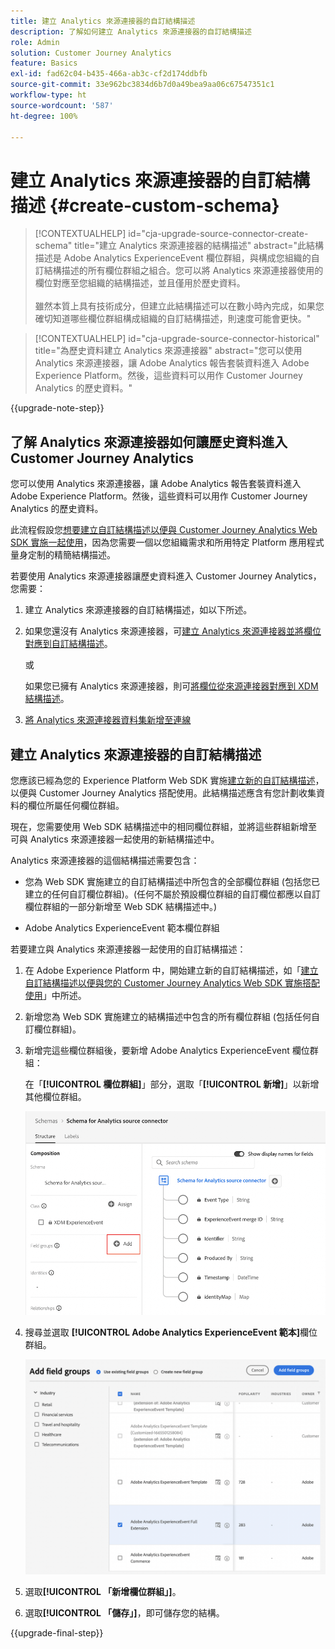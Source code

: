 ```yaml
---
title: 建立 Analytics 來源連接器的自訂結構描述
description: 了解如何建立 Analytics 來源連接器的自訂結構描述
role: Admin
solution: Customer Journey Analytics
feature: Basics
exl-id: fad62c04-b435-466a-ab3c-cf2d174ddbfb
source-git-commit: 33e962bc3834d6b7d0a49bea9aa06c67547351c1
workflow-type: ht
source-wordcount: '587'
ht-degree: 100%

---
```


# 建立 Analytics 來源連接器的自訂結構描述 {#create-custom-schema}

<!-- markdownlint-disable MD034 -->

>[!CONTEXTUALHELP]
>id="cja-upgrade-source-connector-create-schema"
>title="建立 Analytics 來源連接器的結構描述"
>abstract="此結構描述是 Adobe Analytics ExperienceEvent 欄位群組，與構成您組織的自訂結構描述的所有欄位群組之組合。您可以將 Analytics 來源連接器使用的欄位對應至您組織的結構描述，並且僅用於歷史資料。<br><br>雖然本質上具有技術成分，但建立此結構描述可以在數小時內完成，如果您確切知道哪些欄位群組構成組織的自訂結構描述，則速度可能會更快。"

<!-- markdownlint-enable MD034 -->

<!-- markdownlint-disable MD034 -->

>[!CONTEXTUALHELP]
>id="cja-upgrade-source-connector-historical"
>title="為歷史資料建立 Analytics 來源連接器"
>abstract="您可以使用 Analytics 來源連接器，讓 Adobe Analytics 報告套裝資料進入 Adobe Experience Platform。然後，這些資料可以用作 Customer Journey Analytics 的歷史資料。"

<!-- markdownlint-enable MD034 -->

{{upgrade-note-step}}

## 了解 Analytics 來源連接器如何讓歷史資料進入 Customer Journey Analytics

您可以使用 Analytics 來源連接器，讓 Adobe Analytics 報告套裝資料進入 Adobe Experience Platform。然後，這些資料可以用作 Customer Journey Analytics 的歷史資料。

此流程假設您[想要建立自訂結構描述以便與 Customer Journey Analytics Web SDK 實施一起使用](/help/getting-started/cja-upgrade/cja-upgrade-schema-create.md)，因為您需要一個以您組織需求和所用特定 Platform 應用程式量身定制的精簡結構描述。

若要使用 Analytics 來源連接器讓歷史資料進入 Customer Journey Analytics，您需要：

1. 建立 Analytics 來源連接器的自訂結構描述，如以下所述。

1. 如果您還沒有 Analytics 來源連接器，可[建立 Analytics 來源連接器並將欄位對應到自訂結構描述](/help/getting-started/cja-upgrade/cja-upgrade-source-connector.md)。

   或

   如果您已擁有 Analytics 來源連接器，則可[將欄位從來源連接器對應到 XDM 結構描述](/help/getting-started/cja-upgrade/cja-upgrade-from-source-connector.md)。

1. [將 Analytics 來源連接器資料集新增至連線](/help/getting-started/cja-upgrade/cja-upgrade-source-connector-dataset.md)

## 建立 Analytics 來源連接器的自訂結構描述

您應該已經為您的 Experience Platform Web SDK 實施[建立新的自訂結構描述](/help/getting-started/cja-upgrade/cja-upgrade-schema-create.md)，以便與 Customer Journey Analytics 搭配使用。此結構描述應含有您計劃收集資料的欄位所屬任何欄位群組。

現在，您需要使用 Web SDK 結構描述中的相同欄位群組，並將這些群組新增至可與 Analytics 來源連接器一起使用的新結構描述中。

Analytics 來源連接器的這個結構描述需要包含：

* 您為 Web SDK 實施建立的自訂結構描述中所包含的全部欄位群組 (包括您已建立的任何自訂欄位群組)。(任何不屬於預設欄位群組的自訂欄位都應以自訂欄位群組的一部分新增至 Web SDK 結構描述中。) 

* Adobe Analytics ExperienceEvent 範本欄位群組

若要建立與 Analytics 來源連接器一起使用的自訂結構描述：

1. 在 Adob&#x200B;&#x200B;e Experience Platform 中，開始建立新的自訂結構描述，如「[建立自訂結構描述以便與您的 Customer Journey Analytics Web SDK 實施搭配使用](/help/getting-started/cja-upgrade/cja-upgrade-schema-create.md)」中所述。

1. 新增您為 Web SDK 實施建立的結構描述中包含的所有欄位群組 (包括任何自訂欄位群組)。

1. 新增完這些欄位群組後，要新增 Adob&#x200B;&#x200B;e Analytics ExperienceEvent 欄位群組：

   在「**[!UICONTROL 欄位群組]**」部分，選取「**[!UICONTROL 新增]**」以新增其他欄位群組。

   ![新增欄位群組至結構描述](assets/schema-add-field-group.png)

1. 搜尋並選取 **[!UICONTROL Adobe Analytics ExperienceEvent 範本]**&#x200B;欄位群組。

   ![新增 Adobe Analytics ExperienceEvent 欄位群組](assets/schema-experienceevent.png)

1. 選取&#x200B;**[!UICONTROL 「新增欄位群組」]**。

1. 選取&#x200B;**[!UICONTROL 「儲存」]**，即可儲存您的結構。

{{upgrade-final-step}}
